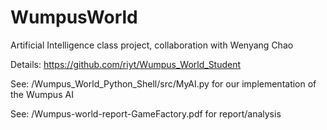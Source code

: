 # WumpusWorld
Artificial Intelligence class project, collaboration with Wenyang Chao

Details: https://github.com/riyt/Wumpus_World_Student

See: /Wumpus_World_Python_Shell/src/MyAI.py for our implementation of the Wumpus AI

See: /Wumpus-world-report-GameFactory.pdf for report/analysis
